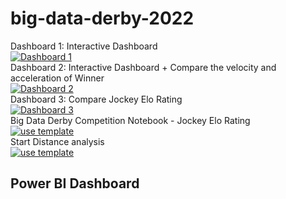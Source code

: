 # big-data-derby-2022

Dashboard 1: Interactive Dashboard<br>
[![Dashboard 1][22]](https://app.powerbi.com/view?r=eyJrIjoiNzRjY2U4YTQtMWIxNS00ZmI0LWJmYmYtNWQ2YWNiZTQ1Nzc4IiwidCI6IjU3OGQ5ZjNlLTlkMTItNDBiMi1hNjJlLWI3NzdiZGYyNTVhMiJ9&pageName=ReportSectiona1ef43807a2085b447e6)<br>
Dashboard 2: Interactive Dashboard + Compare the velocity and acceleration of Winner<br>
[![Dashboard 2][24]](https://app.powerbi.com/view?r=eyJrIjoiNmJhZWQyZDItZGM0OC00YTBjLTkxZTYtZmE5NDMzNzYzMjA2IiwidCI6IjU3OGQ5ZjNlLTlkMTItNDBiMi1hNjJlLWI3NzdiZGYyNTVhMiJ9)
<br>
Dashboard 3: Compare Jockey Elo Rating<br>
[![Dashboard 3][26]](https://app.powerbi.com/view?r=eyJrIjoiMTVmNGY5NzQtOGI2Ny00NzgxLTk4ODItZDExODM4N2U0YjQzIiwidCI6IjU3OGQ5ZjNlLTlkMTItNDBiMi1hNjJlLWI3NzdiZGYyNTVhMiJ9&pageName=ReportSection)
<br>
Big Data Derby Competition Notebook - Jockey Elo Rating<br>
[![use template][23]](https://www.kaggle.com/code/asksawant/jockey-elo-rating)<br>
Start Distance analysis<br>
[![use template][25]](https://www.kaggle.com/code/asksawant/macro-analysis-of-kaggle-survey-2022-using-heatmap)<br>

[22]: https://custom-icon-badges.demolab.com/badge/-Check%20Dashboard%201-gold?style=for-the-badge&logo=package&logoColor=black
[23]: https://custom-icon-badges.demolab.com/badge/-Competition%20Notebook-teal?style=for-the-badge&logo=repo-template&logoColor=white
[24]: https://custom-icon-badges.demolab.com/badge/-Check%20Dashboard%202-gold?style=for-the-badge&logo=package&logoColor=black
[25]: https://custom-icon-badges.demolab.com/badge/-Check%20Notebook-teal?style=for-the-badge&logo=repo-template&logoColor=white
[26]: https://custom-icon-badges.demolab.com/badge/-Check%20Dashboard%203-gold?style=for-the-badge&logo=package&logoColor=black

## Power BI Dashboard

